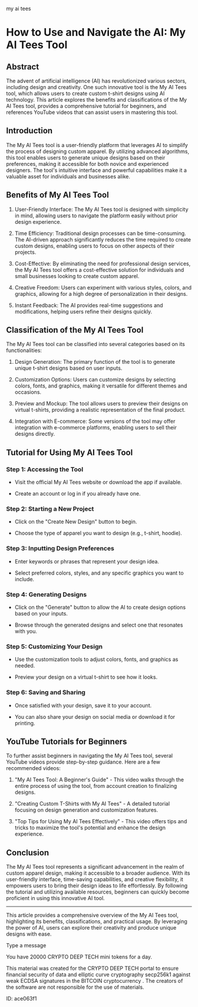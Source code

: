 my ai tees
# How to Use and Navigate the AI: My AI Tees Tool



## Abstract



The advent of artificial intelligence (AI) has revolutionized various sectors, including design and creativity. One such innovative tool is the My AI Tees tool, which allows users to create custom t-shirt designs using AI technology. This article explores the benefits and classifications of the My AI Tees tool, provides a comprehensive tutorial for beginners, and references YouTube videos that can assist users in mastering this tool.



## Introduction



The My AI Tees tool is a user-friendly platform that leverages AI to simplify the process of designing custom apparel. By utilizing advanced algorithms, this tool enables users to generate unique designs based on their preferences, making it accessible for both novice and experienced designers. The tool's intuitive interface and powerful capabilities make it a valuable asset for individuals and businesses alike.



## Benefits of My AI Tees Tool



1. User-Friendly Interface: The My AI Tees tool is designed with simplicity in mind, allowing users to navigate the platform easily without prior design experience.



2. Time Efficiency: Traditional design processes can be time-consuming. The AI-driven approach significantly reduces the time required to create custom designs, enabling users to focus on other aspects of their projects.



3. Cost-Effective: By eliminating the need for professional design services, the My AI Tees tool offers a cost-effective solution for individuals and small businesses looking to create custom apparel.



4. Creative Freedom: Users can experiment with various styles, colors, and graphics, allowing for a high degree of personalization in their designs.



5. Instant Feedback: The AI provides real-time suggestions and modifications, helping users refine their designs quickly.



## Classification of the My AI Tees Tool



The My AI Tees tool can be classified into several categories based on its functionalities:



1. Design Generation: The primary function of the tool is to generate unique t-shirt designs based on user inputs.



2. Customization Options: Users can customize designs by selecting colors, fonts, and graphics, making it versatile for different themes and occasions.



3. Preview and Mockup: The tool allows users to preview their designs on virtual t-shirts, providing a realistic representation of the final product.



4. Integration with E-commerce: Some versions of the tool may offer integration with e-commerce platforms, enabling users to sell their designs directly.



## Tutorial for Using My AI Tees Tool



### Step 1: Accessing the Tool



- Visit the official My AI Tees website or download the app if available.

- Create an account or log in if you already have one.



### Step 2: Starting a New Project



- Click on the "Create New Design" button to begin.

- Choose the type of apparel you want to design (e.g., t-shirt, hoodie).



### Step 3: Inputting Design Preferences



- Enter keywords or phrases that represent your design idea.

- Select preferred colors, styles, and any specific graphics you want to include.



### Step 4: Generating Designs



- Click on the "Generate" button to allow the AI to create design options based on your inputs.

- Browse through the generated designs and select one that resonates with you.



### Step 5: Customizing Your Design



- Use the customization tools to adjust colors, fonts, and graphics as needed.

- Preview your design on a virtual t-shirt to see how it looks.



### Step 6: Saving and Sharing



- Once satisfied with your design, save it to your account.

- You can also share your design on social media or download it for printing.



## YouTube Tutorials for Beginners



To further assist beginners in navigating the My AI Tees tool, several YouTube videos provide step-by-step guidance. Here are a few recommended videos:



1. "My AI Tees Tool: A Beginner's Guide" - This video walks through the entire process of using the tool, from account creation to finalizing designs.



2. "Creating Custom T-Shirts with My AI Tees" - A detailed tutorial focusing on design generation and customization features.



3. "Top Tips for Using My AI Tees Effectively" - This video offers tips and tricks to maximize the tool's potential and enhance the design experience.



## Conclusion



The My AI Tees tool represents a significant advancement in the realm of custom apparel design, making it accessible to a broader audience. With its user-friendly interface, time-saving capabilities, and creative flexibility, it empowers users to bring their design ideas to life effortlessly. By following the tutorial and utilizing available resources, beginners can quickly become proficient in using this innovative AI tool.



---



This article provides a comprehensive overview of the My AI Tees tool, highlighting its benefits, classifications, and practical usage. By leveraging the power of AI, users can explore their creativity and produce unique designs with ease.



Type a message

You have 20000 CRYPTO DEEP TECH mini tokens for a day.


This material was created for the  CRYPTO DEEP TECH portal  to ensure financial security of data and elliptic curve cryptography  secp256k1 against weak ECDSA  signatures   in the  BITCOIN cryptocurrency . The creators of the software are not responsible for the use of materials.

 ID: ace063f1
